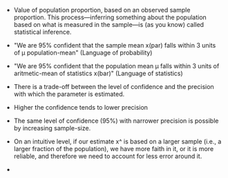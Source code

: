 * Value of population proportion, based on an observed sample proportion. This process—inferring something about the population based on what is measured in the sample—is (as you know) called statistical inference.

* "We are 95% confident that the sample mean x(par) falls within 3 units of μ population-mean" (Language of probability)
* "We are 95% confident that the population mean μ falls within 3 units of aritmetic-mean of statistics x(bar)"  (Language of statistics)

* There is a trade-off between the level of confidence and the precision with which the parameter is estimated.
* Higher the confidence tends to lower precision
* The same level of confidence (95%) with narrower precision is possible by increasing sample-size.
* On an intuitive level, if our estimate x^ is based on a larger sample (i.e., a larger fraction of the population), we have more faith in it, or it is more reliable, and therefore we need to account for less error around it.
* 